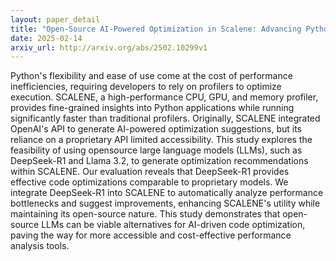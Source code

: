 ```yaml
---
layout: paper_detail
title: "Open-Source AI-Powered Optimization in Scalene: Advancing Python Performance Profiling with DeepSeek-R1 and LLaMA 3.2"
date: 2025-02-14
arxiv_url: http://arxiv.org/abs/2502.10299v1
---
```


Python's flexibility and ease of use come at the cost of performance inefficiencies, requiring developers to rely on profilers to optimize execution. SCALENE, a high-performance CPU, GPU, and memory profiler, provides fine-grained insights into Python applications while running significantly faster than traditional profilers. Originally, SCALENE integrated OpenAI's API to generate AI-powered optimization suggestions, but its reliance on a proprietary API limited accessibility. This study explores the feasibility of using opensource large language models (LLMs), such as DeepSeek-R1 and Llama 3.2, to generate optimization recommendations within SCALENE. Our evaluation reveals that DeepSeek-R1 provides effective code optimizations comparable to proprietary models. We integrate DeepSeek-R1 into SCALENE to automatically analyze performance bottlenecks and suggest improvements, enhancing SCALENE's utility while maintaining its open-source nature. This study demonstrates that open-source LLMs can be viable alternatives for AI-driven code optimization, paving the way for more accessible and cost-effective performance analysis tools.
